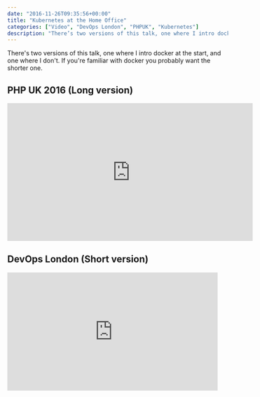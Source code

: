 ```yaml
---
date: "2016-11-26T09:35:56+00:00"
title: "Kubernetes at the Home Office"
categories: ["Video", "DevOps London", "PHPUK", "Kubernetes"]
description: "There’s two versions of this talk, one where I intro docker at the start, and one where I don’t. If you’re familiar with docker you probably want the shorter one. PHP UK 2016 (Long version) DevOps London (Short version)"
---
```


There's two versions of this talk, one where I intro docker at the start, and one where I don't. If you're
familiar with docker you probably want the shorter one.

## PHP UK 2016 (Long version)

<iframe width="560" height="315" src="https://www.youtube.com/embed/ACHiv5vuJuk" frameBorder="0" allowFullScreen></iframe>

## DevOps London (Short version)

<iframe allowtransparency="true" frameBorder="0" scroling="no" className="wistia_embed" name="wistia_embed" src="https://fast.wistia.com/embed/iframe/46rz15cny3" width="480" height="270"></iframe>
